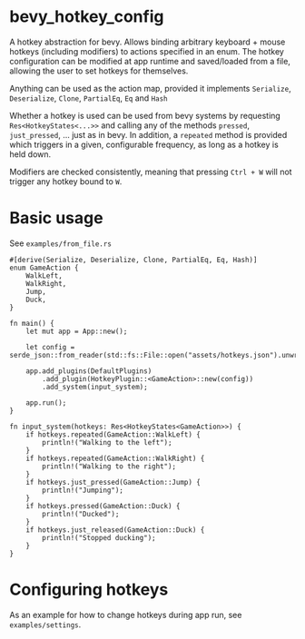 # bevy_hotkey_config

A hotkey abstraction for bevy. Allows binding arbitrary keyboard + mouse hotkeys (including modifiers) to actions specified in an enum. The hotkey configuration can be modified at app runtime and saved/loaded from a file, allowing the user to set hotkeys for themselves.

Anything can be used as the action map, provided it implements `Serialize`, `Deserialize`, `Clone`, `PartialEq`, `Eq` and `Hash`

Whether a hotkey is used can be used from bevy systems by requesting `Res<HotkeyStates<...>>` and calling any of the methods `pressed`, `just_pressed`, ... just as in bevy. In addition, a `repeated` method is provided which triggers in a given, configurable frequency, as long as a hotkey is held down.

Modifiers are checked consistently, meaning that pressing `Ctrl + W` will not trigger any hotkey bound to `W`.

# Basic usage
See `examples/from_file.rs`
```
#[derive(Serialize, Deserialize, Clone, PartialEq, Eq, Hash)]
enum GameAction {
    WalkLeft,
    WalkRight,
    Jump,
    Duck,
}

fn main() {
    let mut app = App::new();

    let config = serde_json::from_reader(std::fs::File::open("assets/hotkeys.json").unwrap()).unwrap();

    app.add_plugins(DefaultPlugins)
        .add_plugin(HotkeyPlugin::<GameAction>::new(config))
        .add_system(input_system);

    app.run();
}

fn input_system(hotkeys: Res<HotkeyStates<GameAction>>) {
    if hotkeys.repeated(GameAction::WalkLeft) {
        println!("Walking to the left");
    }
    if hotkeys.repeated(GameAction::WalkRight) {
        println!("Walking to the right");
    }
    if hotkeys.just_pressed(GameAction::Jump) {
        println!("Jumping");
    }
    if hotkeys.pressed(GameAction::Duck) {
        println!("Ducked");
    }
    if hotkeys.just_released(GameAction::Duck) {
        println!("Stopped ducking");
    }
}
```

# Configuring hotkeys
As an example for how to change hotkeys during app run, see `examples/settings`.
